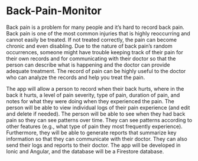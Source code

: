 # Back-Pain-Monitor

Back pain is a problem for many people and it’s hard to record back pain. Back pain is one of the most common injuries that is highly reoccurring and cannot easily be treated. If not treated correctly, the pain can become chronic and even disabling. Due to the nature of back pain’s random occurrences, someone might have trouble keeping track of their pain for their own records and for communicating with their doctor so that the person can describe what is happening and the doctor can provide adequate treatment. The record of pain can be highly useful to the doctor who can analyze the records and help you treat the pain. 

The app will allow a person to record when their back hurts, where in the back it hurts, a level of pain severity, type of pain, duration of pain, and notes for what they were doing when they experienced the pain. The person will be able to view individual logs of their pain experience (and edit and delete if needed). The person will be able to see when they had back pain so they can see patterns over time. They can see patterns according to other features (e.g., what type of pain they most frequently experience). Furthermore, they will be able to generate reports that summarize key information so that they can communicate with their doctor. They can also send their logs and reports to their doctor. The app will be developed in Ionic and Angular, and the database will be a Firestore database. 
